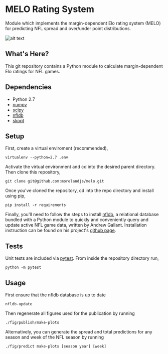 # MELO Rating System
Module which implements the margin-dependent Elo rating system (MELO) for
predicting NFL spread and over/under point distributions.

![alt text](https://github.com/morelandjs/melo/predict.png)

## What's Here?
This git repository contains a Python module to calculate margin-dependent Elo
ratings for NFL games.

## Dependencies
 - Python 2.7 
 - [numpy](www.numpy.org)
 - [scipy](www.scipy.org)
 - [nfldb](https://github.com/BurntSushi/nfldb)
 - [skopt](https://scikit-optimize.github.io/)

## Setup
First, create a virtual enviroment (recommended),
```
virtualenv --python=2.7 .env
```
Activate the virtual environment and cd into the desired parent directory. Then clone this repository,
```
git clone git@github.com:morelandjs/melo.git
```
Once you've cloned the repository, cd into the repo directory and install using pip,
```
pip install -r requirements
```
Finally, you'll need to follow the steps to install [nfldb](https://github.com/BurntSushi/nfldb), a relational database bundled with a Python module to quickly and conveniently query and update active NFL game data, written by Andrew Gallant.
Installation instruction can be found on his project's [github page](https://github.com/BurntSushi/nfldb/wiki/Installation).

## Tests
Unit tests are included via [pytest](https://pypi.python.org/pypi/pytest/).
From inside the repository directory run,
```
python -m pytest
```

## Usage

First ensure that the nfldb database is up to date
```
nfldb-update
```
Then regenerate all figures used for the publication by running
```
./fig/publish/make-plots
```
Alternatively, you can generate the spread and total predictions for any season
and week of the NFL season by running
```
./fig/predict make-plots [season year] [week]
```
